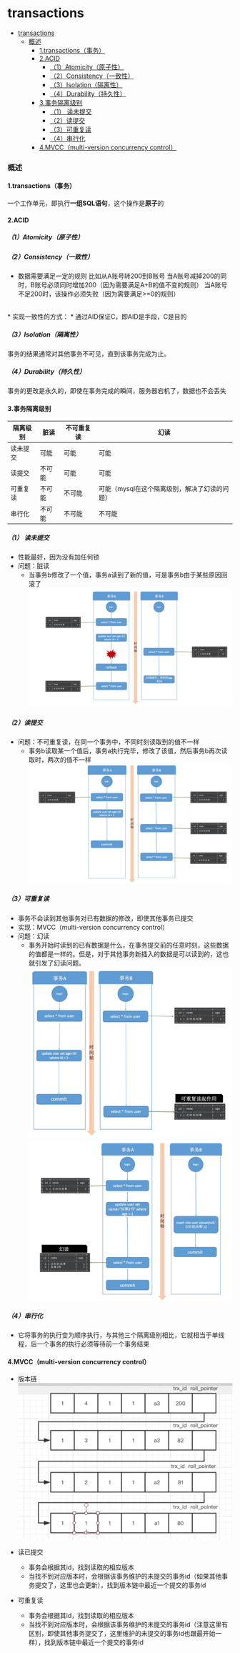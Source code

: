 # transactions

<!-- @import "[TOC]" {cmd="toc" depthFrom=1 depthTo=6 orderedList=false} -->
<!-- code_chunk_output -->

- [transactions](#transactions)
    - [概述](#概述)
      - [1.transactions（事务）](#1transactions事务)
      - [2.ACID](#2acid)
        - [（1）Atomicity（原子性）](#1atomicity原子性)
        - [（2）Consistency（一致性）](#2consistency一致性)
        - [（3）Isolation（隔离性）](#3isolation隔离性)
        - [（4）Durability（持久性）](#4durability持久性)
      - [3.事务隔离级别](#3事务隔离级别)
        - [（1） 读未提交](#1-读未提交)
        - [（2）读提交](#2读提交)
        - [（3）可重复读](#3可重复读)
        - [（4）串行化](#4串行化)
      - [4.MVCC（multi-version concurrency control）](#4mvccmulti-version-concurrency-control)

<!-- /code_chunk_output -->

### 概述

#### 1.transactions（事务）
一个工作单元，即执行**一组SQL语句**，这个操作是**原子**的

#### 2.ACID

#####  （1）Atomicity（原子性）

##### （2）Consistency（一致性）
* 数据需要满足一定的规则
比如从A账号转200到B账号
当A账号减掉200的同时，B账号必须同时增加200（因为需要满足A+B的值不变的规则）
当A账号不足200时，该操作必须失败（因为需要满足>=0的规则）
</br>
* 实现一致性的方式：
  * 通过AID保证C，即AID是手段，C是目的

##### （3）Isolation（隔离性）
事务的结果通常对其他事务不可见，直到该事务完成为止。

##### （4）Durability（持久性）
事务的更改是永久的，即使在事务完成的瞬间，服务器宕机了，数据也不会丢失

#### 3.事务隔离级别

|隔离级别|脏读|不可重复读|幻读|
|-|-|-|-|
|读未提交|可能|可能|可能|
|读提交|不可能|可能|可能|
|可重复读|不可能|不可能|可能（mysql在这个隔离级别，解决了幻读的问题）|
|串行化|不可能|不可能|不可能|

##### （1） 读未提交
* 性能最好，因为没有加任何锁
* 问题：脏读
  * 当事务b修改了一个值，事务a读到了新的值，可是事务b由于某些原因回滚了
![](./imgs/transaction_01.jpg)

##### （2）读提交
* 问题：不可重复读，在同一个事务中，不同时刻读取到的值不一样
  * 事务b读取某一个值后，事务a执行完毕，修改了该值，然后事务b再次读取时，两次的值不一样
![](./imgs/transaction_02.jpg)

##### （3）可重复读
* 事务不会读到其他事务对已有数据的修改，即使其他事务已提交
* 实现：MVCC（multi-version concurrency control）
* 问题：幻读
  * 事务开始时读到的已有数据是什么，在事务提交前的任意时刻，这些数据的值都是一样的。但是，对于其他事务新插入的数据是可以读到的，这也就引发了幻读问题。
![](./imgs/transaction_03.jpg)
![](./imgs/transaction_04.jpg)

##### （4）串行化
* 它将事务的执行变为顺序执行，与其他三个隔离级别相比，它就相当于单线程，后一个事务的执行必须等待前一个事务结束

#### 4.MVCC（multi-version concurrency control）
* 版本链
![](./imgs/mvcc_01.png)

* 读已提交
  * 事务会根据其id，找到读取的相应版本
  * 当找不到对应版本时，会根据该事务维护的未提交的事务id（如果其他事务提交了，这里也会更新），找到版本链中最近一个提交的事务id

* 可重复读
  * 事务会根据其id，找到读取的相应版本
  * 当找不到对应版本时，会根据该事务维护的未提交的事务id（注意这里有区别，即使其他事务提交了，这里维护的未提交的事务id也跟最开始一样），找到版本链中最近一个提交的事务id

